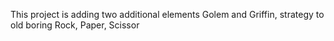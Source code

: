 This project is adding two additional elements Golem and Griffin, strategy to old boring Rock, Paper, Scissor
